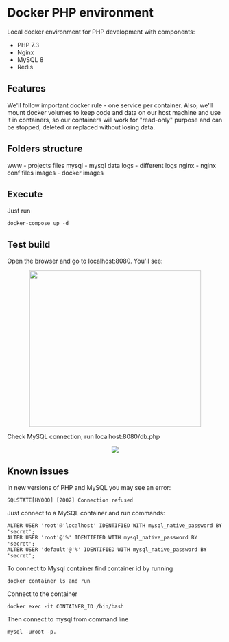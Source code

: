 # Docker PHP environment

Local docker environment for PHP development with components:

* PHP 7.3
* Nginx
* MySQL 8
* Redis

## Features
We'll follow important docker rule - one service per container.  Also, we'll mount docker volumes to keep code and data on our host machine and use it in containers, so our containers will work for "read-only" purpose and can be stopped, deleted or replaced without losing data.



## Folders structure
www - projects files
mysql - mysql data
logs - different logs
nginx -  nginx conf files
images - docker images

## Execute
Just run
```
docker-compose up -d
``` 

## Test build
Open the browser and go to localhost:8080. You'll see:
<p align="center">
  <img width="400" height="363" src="https://codingwar.com/sites/default/files/images/docker_phpinfo.png">
</p>

Check MySQL connection, run localhost:8080/db.php

<p align="center">
  <img src="https://codingwar.com/sites/default/files/images/docker_mysql.png">
</p>


## Known issues

In new versions of PHP and MySQL you may see an error:
```
SQLSTATE[HY000] [2002] Connection refused
```

Just connect to a MySQL container and run commands:
```
ALTER USER 'root'@'localhost' IDENTIFIED WITH mysql_native_password BY 'secret';
ALTER USER 'root'@'%' IDENTIFIED WITH mysql_native_password BY 'secret';
ALTER USER 'default'@'%' IDENTIFIED WITH mysql_native_password BY 'secret';
```

To connect to Mysql container find container id by running 
```
docker container ls and run
``` 
Connect to the container
```
docker exec -it CONTAINER_ID /bin/bash 
```
Then connect to mysql from command line  
```
mysql -uroot -p.
```